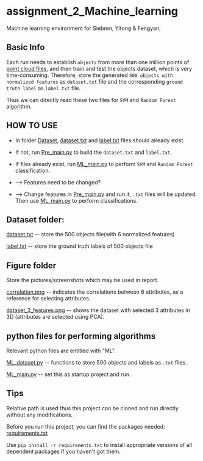 # assignment_2_Machine_learning
Machine learning environment for Siebren, Yitong & Fengyan;

## Basic Info
Each run needs to establish `objects` from more than one million points of [point cloud files](https://github.com/siebren014/assignment_2_Machine_learning/tree/master/scene_objects/scene_objects/data), and then train and test the objects dataset, which is very time-consuming. Therefore, store the generated `500 objects with normalized features` as `dataset.txt` file and the corresponding `ground truth label` as `label.txt` file. 

Thus we can directly read these two files for `SVM` and `Random Forest` algorithm.

## HOW TO USE

* In folder [Dataset](https://github.com/siebren014/assignment_2_Machine_learning/tree/master/dataset), 
[dataset.txt](https://github.com/siebren014/assignment_2_Machine_learning/blob/master/dataset/dataset.txt) and 
[label.txt](https://github.com/siebren014/assignment_2_Machine_learning/blob/master/dataset/label.txt) files should already exist.

* If not, run
[Pre_main.py](https://github.com/siebren014/assignment_2_Machine_learning/blob/master/Pre_main.py) to build the `dataset.txt` and `label.txt`.

* If files already exist, run [ML_main.py](https://github.com/siebren014/assignment_2_Machine_learning/blob/master/ML_main.py) to perform `SVM` and `Random Forest` classification.

* --> Features need to be changed?

* --> Change features in [Pre_main.py](https://github.com/siebren014/assignment_2_Machine_learning/blob/master/Pre_main.py) and run it, `.txt` files will be updated.
Then use [ML_main.py](https://github.com/siebren014/assignment_2_Machine_learning/blob/master/ML_main.py) to perform classifications.

## Dataset folder:

[dataset.txt](https://github.com/siebren014/assignment_2_Machine_learning/blob/master/dataset/dataset.txt)
-- store the 500 objects file(with 6 normalized features)

[label.txt](https://github.com/siebren014/assignment_2_Machine_learning/blob/master/dataset/label.txt)
-- store the ground truth labels of 500 objects file

## Figure folder

Store the pictures/screenshots which may be used in report.

[correlation.png](https://github.com/siebren014/assignment_2_Machine_learning/blob/master/Figure/correlation.png) -- indicates the correlations between 6 attributes, as a reference for selecting attributes.

[dataset_3_features.png](https://github.com/siebren014/assignment_2_Machine_learning/blob/master/Figure/dataset_3_features.png) -- shows the dataset with selected 3 attributes in 3D (attributes are selected using PCA).

## python files for performing algorithms

Relevant python files are entitled with "ML".

[ML_dataset.py](https://github.com/siebren014/assignment_2_Machine_learning/blob/master/ML_dataset.py) -- functions to store 500 objects and labels as `.txt` files.

[ML_main.py](https://github.com/siebren014/assignment_2_Machine_learning/blob/master/ML_main.py) -- set this as startup project and run.

## Tips

Relative path is used thus this project can be cloned and run directly without any modifications.

Before you run this project, you can find the packages needed: 
[requirements.txt](https://github.com/siebren014/assignment_2_Machine_learning/blob/master/requirements.txt)

Use `pip install -r requirements.txt` to install appropriate versions of all dependent packages if you haven't got them.


